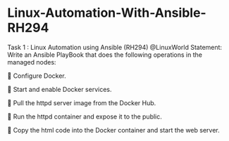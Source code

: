 # Linux-Automation-With-Ansible-RH294

Task 1 : Linux Automation using Ansible (RH294) @LinuxWorld
Statement: Write an Ansible PlayBook that does the following operations in the managed nodes:

🔹 Configure Docker.

🔹 Start and enable Docker services.

🔹 Pull the httpd server image from the Docker Hub.

🔹 Run the httpd container and expose it to the public.

🔹 Copy the html code into the Docker container and start the web server.
